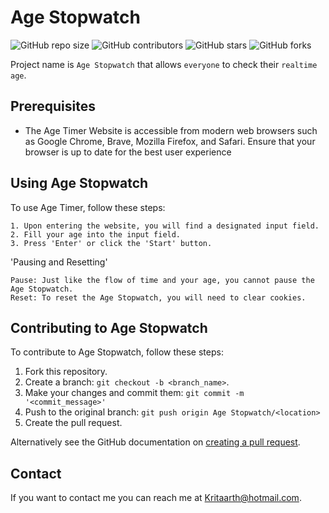 # Age Stopwatch

![GitHub repo size](https://img.shields.io/github/repo-size/Kritaarth/age_stopwatch)
![GitHub contributors](https://img.shields.io/github/contributors/Kritaarth/age_stopwatch)
![GitHub stars](https://img.shields.io/github/stars/Kritaarth/age_stopwatch?style=social)
![GitHub forks](https://img.shields.io/github/forks/Kritaarth/age_stopwatch?style=social)

Project name is `Age Stopwatch` that allows `everyone` to check their `realtime age`.


## Prerequisites

* The Age Timer Website is accessible from modern web browsers such as Google Chrome, Brave, Mozilla Firefox, and Safari. Ensure that your browser is up to date for the best user experience


## Using Age Stopwatch

To use Age Timer, follow these steps:

```
1. Upon entering the website, you will find a designated input field.
2. Fill your age into the input field.
3. Press 'Enter' or click the 'Start' button.

```

'Pausing and Resetting'
```
Pause: Just like the flow of time and your age, you cannot pause the Age Stopwatch.
Reset: To reset the Age Stopwatch, you will need to clear cookies.
```

## Contributing to Age Stopwatch

To contribute to Age Stopwatch, follow these steps:

1. Fork this repository.
2. Create a branch: `git checkout -b <branch_name>`.
3. Make your changes and commit them: `git commit -m '<commit_message>'`
4. Push to the original branch: `git push origin Age Stopwatch/<location>`
5. Create the pull request.

Alternatively see the GitHub documentation on [creating a pull request](https://help.github.com/en/github/collaborating-with-issues-and-pull-requests/creating-a-pull-request).


## Contact

If you want to contact me you can reach me at <Kritaarth@hotmail.com>.
